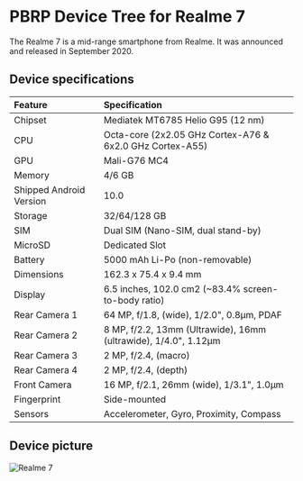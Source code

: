 # PBRP Device Tree for Realme 7

The Realme 7 is a mid-range smartphone from Realme. It was announced and released in September 2020.

## Device specifications

| Feature                 | Specification                                                   |
| :---------------------- | :---------------------------------------------------------------|
| Chipset                 | Mediatek MT6785 Helio G95 (12 nm)                               |
| CPU                     | Octa-core (2x2.05 GHz Cortex-A76 & 6x2.0 GHz Cortex-A55)        |
| GPU                     | Mali-G76 MC4                                                    |
| Memory                  | 4/6 GB                                                          |
| Shipped Android Version | 10.0                                                            |
| Storage                 | 32/64/128 GB                                                    |
| SIM                     | Dual SIM (Nano-SIM, dual stand-by)                              |
| MicroSD                 | Dedicated Slot                                                  |
| Battery                 | 5000 mAh Li-Po (non-removable)                                  |
| Dimensions              | 162.3 x 75.4 x 9.4 mm                                           |
| Display                 | 6.5 inches, 102.0 cm2 (~83.4% screen-to-body ratio)             |
| Rear Camera 1           | 64 MP, f/1.8, (wide), 1/2.0", 0.8µm, PDAF                       |
| Rear Camera 2           | 8 MP, f/2.2, 13mm (Ultrawide), 16mm (ultrawide), 1/4.0", 1.12µm |
| Rear Camera 3           | 2 MP, f/2.4, (macro)                                            |
| Rear Camera 4           | 2 MP, f/2.4, (depth)                                            |
| Front Camera            | 16 MP, f/2.1, 26mm (wide), 1/3.1", 1.0µm                        |
| Fingerprint             | Side-mounted                                                    |
| Sensors                 | Accelerometer, Gyro, Proximity, Compass                         |

## Device picture

![Realme 7](https://fdn2.gsmarena.com/vv/pics/realme/realme-7-1.jpg)

